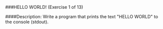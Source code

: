 ###HELLO WORLD! (Exercise 1 of 13)

####Description:
Write a program that prints the text "HELLO WORLD" to the console
(stdout).
